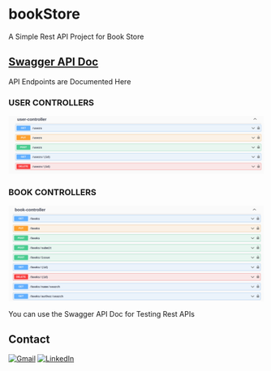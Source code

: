# bookStore

A Simple Rest API Project for Book Store

## [Swagger API Doc][swagger-url]
API Endpoints are Documented Here

### USER CONTROLLERS
![image info](./user-controllers.PNG)

### BOOK CONTROLLERS
![image info](./book-controllers.PNG)

You can use the Swagger API Doc for Testing Rest APIs

## Contact

[![Gmail][gmail-shield]][email-address]
[![LinkedIn][linkedin-shield]][linkedin-url]

<!-- MARKDOWN LINKS & IMAGES -->
<!-- https://www.markdownguide.org/basic-syntax/#reference-style-links -->
[linkedin-shield]: https://img.shields.io/badge/-LinkedIn-black.svg?style=for-the-badge&logo=linkedin&colorB=555
[linkedin-url]: https://www.linkedin.com/in/mohibulhassan/
[gmail-shield]: https://img.shields.io/badge/Gmail-D14836?style=for-the-badge&logo=gmail&logoColor=white
[email-address]: mailto:mohibulhassan100@gmail.com
[swagger-url]: http://localhost:8080/swagger-ui.html
